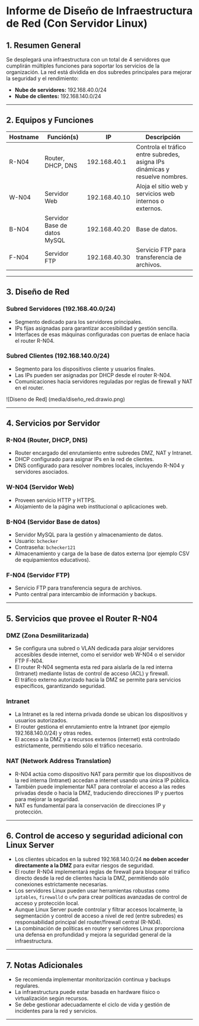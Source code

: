 # Informe de Diseño de Infraestructura de Red (Con Servidor Linux)

## 1. Resumen General
Se desplegará una infraestructura con un total de 4 servidores que cumplirán múltiples funciones para soportar los servicios de la organización. La red está dividida en dos subredes principales para mejorar la seguridad y el rendimiento:

- **Nube de servidores:** 192.168.40.0/24  
- **Nube de clientes:** 192.168.140.0/24

---

## 2. Equipos y Funciones

| Hostname | Función(s)                         | IP                  | Descripción                                                       |
|----------|----------------------------------|---------------------|------------------------------------------------------------------|
| R-N04    | Router, DHCP, DNS                | 192.168.40.1        | Controla el tráfico entre subredes, asigna IPs dinámicas y resuelve nombres.|
| W-N04    | Servidor Web                     | 192.168.40.10        | Aloja el sitio web y servicios web internos o externos.          |
| B-N04    | Servidor Base de datos MySQL     | 192.168.40.20        | Base de datos.       |
| F-N04    | Servidor FTP                    | 192.168.40.30        | Servicio FTP para transferencia de archivos.                    |

---

## 3. Diseño de Red

### Subred Servidores (192.168.40.0/24)
- Segmento dedicado para los servidores principales.
- IPs fijas asignadas para garantizar accesibilidad y gestión sencilla.
- Interfaces de esas máquinas configuradas con puertas de enlace hacia el router R-N04.

### Subred Clientes (192.168.140.0/24)
- Segmento para los dispositivos cliente y usuarios finales.
- Las IPs pueden ser asignadas por DHCP desde el router R-N04.
- Comunicaciones hacia servidores reguladas por reglas de firewall y NAT en el router.

![Diseno de Red] (media/diseño_red.drawio.png)

---

## 4. Servicios por Servidor

### R-N04 (Router, DHCP, DNS)
- Router encargado del enrutamiento entre subredes DMZ, NAT y Intranet.
- DHCP configurado para asignar IPs en la red de clientes.
- DNS configurado para resolver nombres locales, incluyendo R-N04 y servidores asociados.

### W-N04 (Servidor Web)
- Proveen servicio HTTP y HTTPS.
- Alojamiento de la página web institucional o aplicaciones web.

### B-N04 (Servidor Base de datos)
- Servidor MySQL para la gestión y almacenamiento de datos.
- Usuario: `bchecker`
- Contraseña: `bchecker121`
- Almacenamiento y carga de la base de datos externa (por ejemplo CSV de equipamientos educativos).

### F-N04 (Servidor FTP)
- Servicio FTP para transferencia segura de archivos.
- Punto central para intercambio de información y backups.

---

## 5. Servicios que provee el Router R-N04

### DMZ (Zona Desmilitarizada)
- Se configura una subred o VLAN dedicada para alojar servidores accesibles desde internet, como el servidor web W-N04 o el servidor FTP F-N04.
- El router R-N04 segmenta esta red para aislarla de la red interna (Intranet) mediante listas de control de acceso (ACL) y firewall.
- El tráfico externo autorizado hacia la DMZ se permite para servicios específicos, garantizando seguridad.

### Intranet
- La Intranet es la red interna privada donde se ubican los dispositivos y usuarios autorizados.
- El router gestiona el enrutamiento entre la Intranet (por ejemplo 192.168.140.0/24) y otras redes.
- El acceso a la DMZ y a recursos externos (internet) está controlado estrictamente, permitiendo sólo el tráfico necesario.

### NAT (Network Address Translation)
- R-N04 actúa como dispositivo NAT para permitir que los dispositivos de la red interna (Intranet) accedan a internet usando una única IP pública.
- También puede implementar NAT para controlar el acceso a las redes privadas desde o hacia la DMZ, traduciendo direcciones IP y puertos para mejorar la seguridad.
- NAT es fundamental para la conservación de direcciones IP y protección.

---

## 6. Control de acceso y seguridad adicional con Linux Server

- Los clientes ubicados en la subred 192.168.140.0/24 **no deben acceder directamente a la DMZ** para evitar riesgos de seguridad.
- El router R-N04 implementará reglas de firewall para bloquear el tráfico directo desde la red de clientes hacia la DMZ, permitiendo sólo conexiones estrictamente necesarias.
- Los servidores Linux pueden usar herramientas robustas como `iptables`, `firewalld` o `ufw` para crear políticas avanzadas de control de acceso y protección local.
- Aunque Linux Server puede controlar y filtrar accesos localmente, la segmentación y control de acceso a nivel de red (entre subredes) es responsabilidad principal del router/firewall central (R-N04).
- La combinación de políticas en router y servidores Linux proporciona una defensa en profundidad y mejora la seguridad general de la infraestructura.

---

## 7. Notas Adicionales
- Se recomienda implementar monitorización continua y backups regulares.
- La infraestructura puede estar basada en hardware físico o virtualización según recursos.
- Se debe gestionar adecuadamente el ciclo de vida y gestión de incidentes para la red y servicios.

---